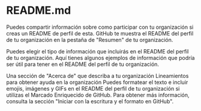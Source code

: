 # README.md
Puedes compartir información sobre como participar con tu organización si creas un README de perfil de esta. GitHub te muestra el README del perfil de tu organización en la pestaña de "Resumen" de tu organización.

Puedes elegir el tipo de información que incluirás en el README del perfil de tu organización. Aquí tienes algunos ejemplos de información que podría ser útil para tener en el README del perfil de tu organización.

Una sección de "Acerca de" que describa a tu organización
Lineamientos para obtener ayuda en la organización
Puedes formatear el texto e incluir emojis, imágenes y GIFs en el README del perfil de tu organización si utilizas el Marcado Enriquecido de GitHub. Para obtener más información, consulta la sección "Iniciar con la escritura y el formato en GitHub".
